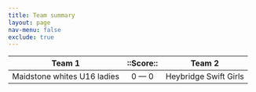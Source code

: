 ```yaml
---
title: Team summary
layout: page
nav-menu: false
exclude: true
---
```




|           Team 1            |  ::Score::  |        Team 2         |
|:---------------------------:|:-----------:|:---------------------:|
| Maidstone whites U16 ladies | 0 &mdash; 0 | Heybridge Swift Girls |

 <br /><br /><br />